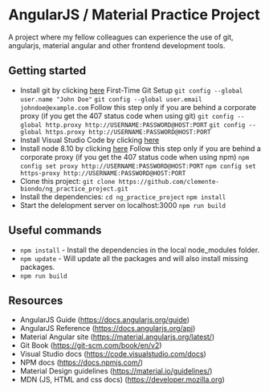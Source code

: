 # AngularJS / Material Practice Project
A project where my fellow colleagues can experience the use of git, angularjs, material angular and other frontend development tools.

## Getting started
- Install git by clicking [here](https://git-scm.com/download)
First-Time Git Setup
`git config --global user.name "John Doe"`
`git config --global user.email johndoe@example.com`
Follow this step only if you are behind a corporate proxy   (if you get the 407 status code  when using git)
`git config --global http.proxy http://USERNAME:PASSWORD@HOST:PORT`
`git config --global https.proxy http://USERNAME:PASSWORD@HOST:PORT`
- Install Visual Studio Code by clicking [here](https://code.visualstudio.com/)  
- Install node 8.10 by clicking [here](https://nodejs.org)
Follow this step only if you are behind a corporate proxy   (if you get the 407 status code  when using npm)
`npm config set proxy http://USERNAME:PASSWORD@HOST:PORT`
`npm config set https-proxy http://USERNAME:PASSWORD@HOST:PORT`
- Clone this project:
`git clone https://github.com/clemente-biondo/ng_practice_project.git`
- Install the dependencies:
`cd ng_practice_project`
`npm install`
- Start the delelopment server on localhost:3000
`npm run build`

## Useful commands
- `npm install` - Install the dependencies in the local node_modules folder.
- `npm update` - Will update all the packages and will also install missing packages.
- `npm run build` 

## Resources
- AngularJS Guide (https://docs.angularjs.org/guide)
- AngularJS Reference (https://docs.angularjs.org/api)
- Material Angular site (https://material.angularjs.org/latest/)
- Git Book (https://git-scm.com/book/en/v2)
- Visual Studio docs (https://code.visualstudio.com/docs)
- NPM docs (https://docs.npmjs.com/)
- Material Design guidelines (https://material.io/guidelines/)
- MDN (JS, HTML and css docs) (https://developer.mozilla.org)